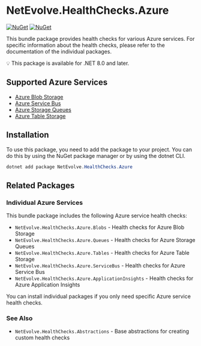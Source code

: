 # NetEvolve.HealthChecks.Azure

[![NuGet](https://img.shields.io/nuget/v/NetEvolve.HealthChecks.Azure?logo=nuget)](https://www.nuget.org/packages/NetEvolve.HealthChecks.Azure/)
[![NuGet](https://img.shields.io/nuget/dt/NetEvolve.HealthChecks.Azure?logo=nuget)](https://www.nuget.org/packages/NetEvolve.HealthChecks.Azure/)

This bundle package provides health checks for various Azure services. For specific information about the health checks, please refer to the documentation of the individual packages.

:bulb: This package is available for .NET 8.0 and later.

## Supported Azure Services

- [Azure Blob Storage](https://www.nuget.org/packages/NetEvolve.HealthChecks.Azure.Blobs/)
- [Azure Service Bus](https://www.nuget.org/packages/NetEvolve.HealthChecks.Azure.ServiceBus/)
- [Azure Storage Queues](https://www.nuget.org/packages/NetEvolve.HealthChecks.Azure.Queues/)
- [Azure Table Storage](https://www.nuget.org/packages/NetEvolve.HealthChecks.Azure.Tables/)

## Installation
To use this package, you need to add the package to your project. You can do this by using the NuGet package manager or by using the dotnet CLI.
```powershell
dotnet add package NetEvolve.HealthChecks.Azure
```

## Related Packages

### Individual Azure Services
This bundle package includes the following Azure service health checks:
- <a>`NetEvolve.HealthChecks.Azure.Blobs`</a> - Health checks for Azure Blob Storage
- <a>`NetEvolve.HealthChecks.Azure.Queues`</a> - Health checks for Azure Storage Queues
- <a>`NetEvolve.HealthChecks.Azure.Tables`</a> - Health checks for Azure Table Storage
- <a>`NetEvolve.HealthChecks.Azure.ServiceBus`</a> - Health checks for Azure Service Bus
- <a>`NetEvolve.HealthChecks.Azure.ApplicationInsights`</a> - Health checks for Azure Application Insights

You can install individual packages if you only need specific Azure service health checks.

### See Also
- <a>`NetEvolve.HealthChecks.Abstractions`</a> - Base abstractions for creating custom health checks